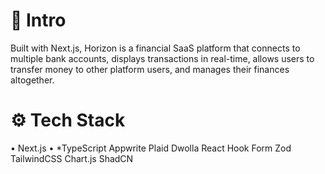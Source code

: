 # 🚀 Intro

Built with Next.js, Horizon is a financial SaaS platform that connects to multiple bank accounts, displays transactions in real-time, allows users to transfer money to other platform users, and manages their finances altogether.

# ⚙️ Tech Stack

• Next.js
• *TypeScript
Appwrite
Plaid
Dwolla
React Hook Form
Zod
TailwindCSS
Chart.js
ShadCN
